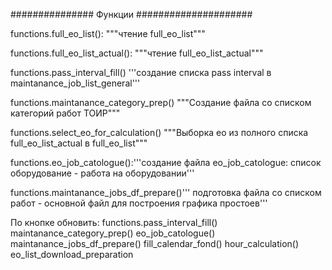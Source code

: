 ############### Функции #####################

functions.full_eo_list(): """чтение full_eo_list"""

functions.full_eo_list_actual(): """чтение full_eo_list_actual"""

functions.pass_interval_fill() '''создание списка pass interval в maintanance_job_list_general'''

functions.maintanance_category_prep() """Создание файла со списком категорий работ ТОИР"""

functions.select_eo_for_calculation() """Выборка ео из полного списка full_eo_list_actual в full_eo_list"""

functions.eo_job_catologue():'''создание файла eo_job_catologue: список оборудование - работа на оборудовании'''

functions.maintanance_jobs_df_prepare()''' подготовка файла со списком работ - основной файл для построения графика простоев'''


По кнопке обновить:
functions.pass_interval_fill()
maintanance_category_prep()
eo_job_catologue()
maintanance_jobs_df_prepare()
fill_calendar_fond()
hour_calculation()
eo_list_download_preparation